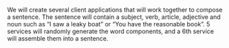  We will create several client applications that will work together to compose a sentence. The sentence will contain a subject, verb, article, adjective and noun such as “I saw a leaky boat” or “You have the reasonable book”. 5 services will randomly generate the word components, and a 6th service will assemble them into a sentence.

